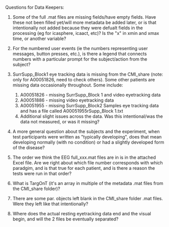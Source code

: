 Questions for Data Keepers:

1. Some of the full .mat files are missing fields/have empty fields. Have these not been filled yet/will more metadata be added later, or is that intentionally not added because they were defualt fields in the processing (eg for icasphere, icaact, etc)? Is the "x" in xmin and xmax time, or another variable?

2. For the numbered user events (ie the numbers representing user messages, button presses, etc.), is there a legend that connects numbers with a particular prompt for the subject/action from the subject?

3. SurrSupp_Block1 eye tracking data is missing from the CMI_share (note: only for A00051826, need to check others). Some other patients are missing data occasionally throughout. Some include:
    1. A00051826 - missing SurrSupp_Block 1 and video eyetracking data
    2. A00051886 - missing video eyetracking data
    3. A00051955 - missing SurrSupp_Block2 Samples eye tracking data and has a file called A00051955rSupp_Block 1.txt
    4. Additional slight issues across the data. Was this intentional/was the data not measured, or was it missing?

4. A more general question about the subjects and the experiment, when test participants were written as "typically developing", does that mean developing normally (with no condition) or had a slightly developed form of the disease?

5. The order we think the EEG full_xxx.mat files are in is in the attached Excel file. Are we right about which file number corresponds with which paradgim, and is that true for each patient, and is there a reason the tests were run in that order?

6. What is TargOnT (it's an array in multiple of the metadata .mat files from the CMI_share folder)?

7. There are some par. objects left blank in the CMI_share folder .mat files. Were they left like that intentionally?

8. Where does the actual resting eyetracking data end and the visual begin, and will the 2 files be eventually separated?
